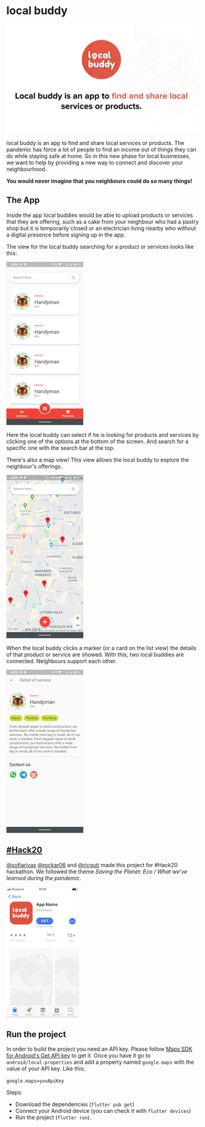 # local buddy


![Local Buddy](./images/local-buddy.png)

local buddy is an app to find and share local services or products. The pandemic has force a lot of people to 
find an income out of things they can do while staying safe at home. So in this new phase for local 
businesses, we want to help by providing a new way to connect and discover your neighbourhood. 

**You would never imagine that you neighbours could do so many things!**

## The App

Inside the app local buddies would be able to upload products or services that they are offering, 
such as a cake from your neighbour who had a pastry shop but it is 
temporarily closed or an electrician living nearby who without a 
digital presence before signing up in the app.

The view for the local buddy searching for a product or services looks like this:

![List View](./images/list-view.png)

Here the local buddy can select if he is looking for products and services by clicking one of the 
options at the bottom of the screen. And search for a specific one with the search bar at the top.

There's also a map view! This view allows the local buddy to explore the neighbour's offerings.

![Map View](./images/map-view.png)

When the local buddy clicks a marker (or a card on the list view) the details of that product or 
service are showed. With this, two local buddies are connected.
Neighbours support each other.

![Detail View](./images/detail-view.png)

## [#Hack20](https://flutterhackathon.com)

[@sofiarivas](https://github.com/sofiarivas) [@rockar06](https://github.com/rockar06) and [@ricguti](https://github.com/ricguti) made this project for #Hack20 hackathon. We followed the theme
*Saving the Planet: Eco / What we've learned during 
the pandemic*. 

![App Store](./images/app-store.png)

## Run the project

In order to build the project you need an API key. Please follow [Maps SDK for Android's Get API key](https://developers.google.com/maps/documentation/android-sdk/get-api-key) to get it.
Once you have it go to `android/local.properties` and add a property named `google.maps` with the 
value of your API key. Like this:

`google.maps=youApiKey`

Steps: 
- Download the dependencies (`flutter pub get`)
- Connect your Android device (you can check it with `flutter devices`)
- Run the project (`flutter run`).